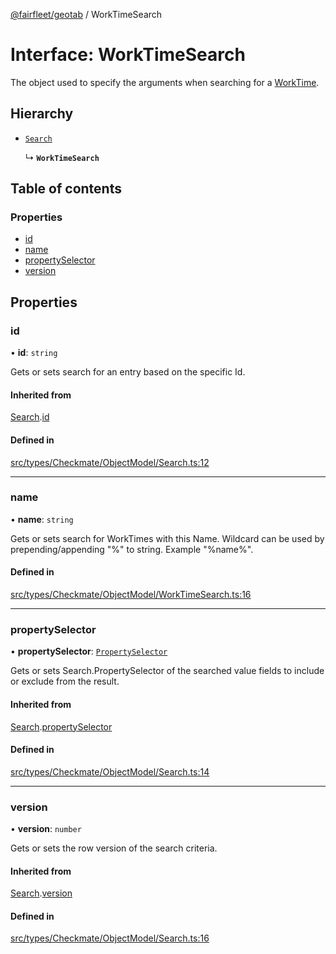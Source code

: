 [@fairfleet/geotab](../README.md) / WorkTimeSearch

# Interface: WorkTimeSearch

The object used to specify the
 arguments when searching for a [WorkTime](WorkTime.md).

## Hierarchy

- [`Search`](Search.md)

  ↳ **`WorkTimeSearch`**

## Table of contents

### Properties

- [id](WorkTimeSearch.md#id)
- [name](WorkTimeSearch.md#name)
- [propertySelector](WorkTimeSearch.md#propertyselector)
- [version](WorkTimeSearch.md#version)

## Properties

### id

• **id**: `string`

Gets or sets search for an entry based on the specific Id.

#### Inherited from

[Search](Search.md).[id](Search.md#id)

#### Defined in

[src/types/Checkmate/ObjectModel/Search.ts:12](https://github.com/fairfleet/geotab/blob/b682f10/src/types/Checkmate/ObjectModel/Search.ts#L12)

___

### name

• **name**: `string`

Gets or sets search for WorkTimes with this Name. Wildcard can be used by prepending/appending "%" to
 string. Example "%name%".

#### Defined in

[src/types/Checkmate/ObjectModel/WorkTimeSearch.ts:16](https://github.com/fairfleet/geotab/blob/b682f10/src/types/Checkmate/ObjectModel/WorkTimeSearch.ts#L16)

___

### propertySelector

• **propertySelector**: [`PropertySelector`](PropertySelector.md)

Gets or sets Search.PropertySelector of the searched value fields to include or exclude from the result.

#### Inherited from

[Search](Search.md).[propertySelector](Search.md#propertyselector)

#### Defined in

[src/types/Checkmate/ObjectModel/Search.ts:14](https://github.com/fairfleet/geotab/blob/b682f10/src/types/Checkmate/ObjectModel/Search.ts#L14)

___

### version

• **version**: `number`

Gets or sets the row version of the search criteria.

#### Inherited from

[Search](Search.md).[version](Search.md#version)

#### Defined in

[src/types/Checkmate/ObjectModel/Search.ts:16](https://github.com/fairfleet/geotab/blob/b682f10/src/types/Checkmate/ObjectModel/Search.ts#L16)
